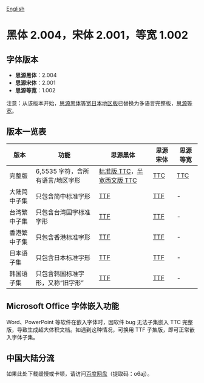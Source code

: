 [English](README_EN.md)

# 黑体 2.004，宋体 2.001，等宽 1.002


## 字体版本

* **思源黑体**：2.004
* **思源宋体**：2.001
* **思源等宽**：1.002

注意：从该版本开始，[思源黑体等宽日本地区版](https://github.com/adobe-fonts/source-han-code-jp)已替换为多语言完整版，[思源等宽](https://github.com/adobe-fonts/source-han-mono)。


## 版本一览表

| 版本         | 功能                             | 思源黑体                                                                                                                                                                                                                                           | 思源宋体                                                                                                          | 思源等宽                                                                                                       |
|--------------|----------------------------------|----------------------------------------------------------------------------------------------------------------------------------------------------------------------------------------------------------------------------------------------------|-------------------------------------------------------------------------------------------------------------------|----------------------------------------------------------------------------------------------------------------|
| 完整版       | 6,5535 字符，含所有语言/地区字形 | [标准版 TTC](https://github.com/Pal3love/Source-Han-TrueType/releases/download/2.004-2.001-1.002-R/SourceHanSans.zip)，[半宽西文版 TTC](https://github.com/Pal3love/Source-Han-TrueType/releases/download/2.004-2.001-1.002-R/SourceHanSansHW.zip) | [TTC](https://github.com/Pal3love/Source-Han-TrueType/releases/download/2.004-2.001-1.002-R/SourceHanSerif.zip)   | [TTC](https://github.com/Pal3love/Source-Han-TrueType/releases/download/2.004-2.001-1.002-R/SourceHanMono.zip) |
| 大陆简中子集 | 只包含简中标准字形               | [TTF](https://github.com/Pal3love/Source-Han-TrueType/releases/download/2.004-2.001-1.002-R/SourceHanSansCN.zip)                                                                                                                                   | [TTF](https://github.com/Pal3love/Source-Han-TrueType/releases/download/2.004-2.001-1.002-R/SourceHanSerifCN.zip) | -                                                                                                              |
| 台湾繁中子集 | 只包含台湾国字标准字形           | [TTF](https://github.com/Pal3love/Source-Han-TrueType/releases/download/2.004-2.001-1.002-R/SourceHanSansTW.zip)                                                                                                                                   | [TTF](https://github.com/Pal3love/Source-Han-TrueType/releases/download/2.004-2.001-1.002-R/SourceHanSerifTW.zip) | -                                                                                                              |
| 香港繁中子集 | 只包含香港标准字形               | [TTF](https://github.com/Pal3love/Source-Han-TrueType/releases/download/2.004-2.001-1.002-R/SourceHanSansHK.zip)                                                                                                                                   | [TTF](https://github.com/Pal3love/Source-Han-TrueType/releases/download/2.004-2.001-1.002-R/SourceHanSerifHK.zip) | -                                                                                                              |
| 日本语子集   | 只包含日本标准字形               | [TTF](https://github.com/Pal3love/Source-Han-TrueType/releases/download/2.004-2.001-1.002-R/SourceHanSansJP.zip)                                                                                                                                   | [TTF](https://github.com/Pal3love/Source-Han-TrueType/releases/download/2.004-2.001-1.002-R/SourceHanSerifJP.zip) | -                                                                                                              |
| 韩国语子集   | 只包含韩国标准字形，又称“旧字形” | [TTF](https://github.com/Pal3love/Source-Han-TrueType/releases/download/2.004-2.001-1.002-R/SourceHanSansKR.zip)                                                                                                                                   | [TTF](https://github.com/Pal3love/Source-Han-TrueType/releases/download/2.004-2.001-1.002-R/SourceHanSerifKR.zip) | -                                                                                                              |


## Microsoft Office 字体嵌入功能

Word、PowerPoint 等软件在嵌入字体时，因软件 bug 无法子集嵌入 TTC 完整版，导致生成超大体积文档。如遇到这种情况，可换用 TTF 子集版，即可正常嵌入字体子集。


## 中国大陆分流

如果此处下载缓慢或卡顿，请访问[百度网盘](https://pan.baidu.com/s/1b9hhWCKm1QQN97HkcOfxOQ?pwd=o6aj)（提取码：o6aj）。

